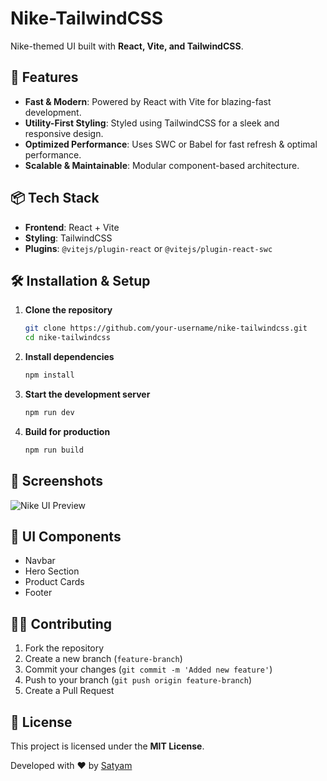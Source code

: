 # Nike-TailwindCSS

Nike-themed UI built with **React, Vite, and TailwindCSS**.

## 🚀 Features
- **Fast & Modern**: Powered by React with Vite for blazing-fast development.
- **Utility-First Styling**: Styled using TailwindCSS for a sleek and responsive design.
- **Optimized Performance**: Uses SWC or Babel for fast refresh & optimal performance.
- **Scalable & Maintainable**: Modular component-based architecture.

## 📦 Tech Stack
- **Frontend**: React + Vite
- **Styling**: TailwindCSS
- **Plugins**: `@vitejs/plugin-react` or `@vitejs/plugin-react-swc`

## 🛠 Installation & Setup

1. **Clone the repository**
   ```sh
   git clone https://github.com/your-username/nike-tailwindcss.git
   cd nike-tailwindcss
   ```
2. **Install dependencies**
   ```sh
   npm install
   ```
3. **Start the development server**
   ```sh
   npm run dev
   ```
4. **Build for production**
   ```sh
   npm run build
   ```

## 📸 Screenshots
![Nike UI Preview](https://via.placeholder.com/1200x600.png?text=Nike+TailwindCSS+Preview)

## 🎨 UI Components
- Navbar
- Hero Section
- Product Cards
- Footer

## 👨‍💻 Contributing
1. Fork the repository
2. Create a new branch (`feature-branch`)
3. Commit your changes (`git commit -m 'Added new feature'`)
4. Push to your branch (`git push origin feature-branch`)
5. Create a Pull Request

## 📜 License
This project is licensed under the **MIT License**.

Developed with ❤️ by [Satyam](https://github.com/SatyamPandey-07)


 
 
